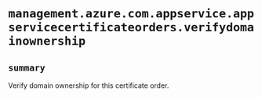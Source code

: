 # `management.azure.com.appservice.appservicecertificateorders.verifydomainownership`

## `summary`
Verify domain ownership for this certificate order.


